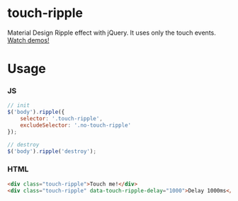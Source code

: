 # touch-ripple

Material Design Ripple effect with jQuery. It uses only the touch events. [Watch demos!](https://htmlpreview.github.io/?https://github.com/topvisor/touch-ripple/blob/master/demo.html)

# Usage

### JS
```javascript
// init
$('body').ripple({
	selector: '.touch-ripple',
	excludeSelector: '.no-touch-ripple'
});

// destroy
$('body').ripple('destroy');
```

### HTML
```html
<div class="touch-ripple">Touch me!</div>
<div class="touch-ripple" data-touch-ripple-delay="1000">Delay 1000ms</div>
```